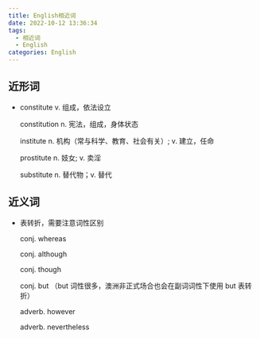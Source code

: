 ```yaml
---
title: English相近词
date: 2022-10-12 13:36:34
tags:
  - 相近词
  - English
categories: English
---
```


## 近形词

- constitute v. 组成，依法设立

  constitution n. 宪法，组成，身体状态

  institute n. 机构（常与科学、教育、社会有关）; v. 建立，任命

  prostitute n. 妓女; v. 卖淫

  substitute n. 替代物；v. 替代

<!-- more -->

## 近义词

- 表转折，需要注意词性区别

  conj. whereas

  conj. although

  conj. though

  conj. but （but 词性很多，澳洲非正式场合也会在副词词性下使用 but 表转折）

  adverb. however

  adverb. nevertheless
